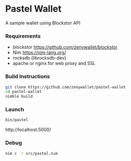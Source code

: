 # Pastel Wallet
A sample wallet using Blockstor API

### Requirements
- blockstor https://github.com/zenywallet/blockstor
- Nim https://nim-lang.org/
- rocksdb (librocksdb-dev)
- apache or nginx for web proxy and SSL

### Build Instructions
```bash
git clone https://github.com/zenywallet/pastel-wallet
cd pastel-wallet
nimble build
```

### Launch
```bash
bin/pastel
```
http://localhost:5000/

### Debug
```bash
nim c -r src/pastel.nim
```
